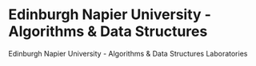 # Edinburgh Napier University - Algorithms & Data Structures
Edinburgh Napier University - Algorithms &amp; Data Structures Laboratories
